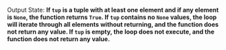Output State: **If `tup` is a tuple with at least one element and if any element is `None`, the function returns `True`. If `tup` contains no `None` values, the loop will iterate through all elements without returning, and the function does not return any value. If `tup` is empty, the loop does not execute, and the function does not return any value.**